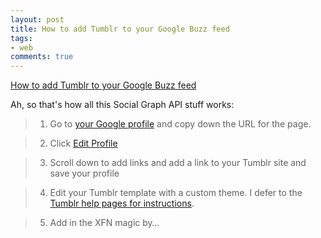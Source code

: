 ```yaml
---
layout: post
title: How to add Tumblr to your Google Buzz feed
tags:
- web
comments: true
---
```

[How to add Tumblr to your Google Buzz feed](http://waffle-iron.tumblr.com/post/412393314/how-to-add-tumblr-to-your-google-buzz-feed)

Ah, so that's how all this Social Graph API stuff works:

>   1. Go to [your Google profile](http://www.google.com/profiles/me) and copy
down the URL for the page.

>   2. Click [Edit Profile](http://www.google.com/profiles/me/editprofile)

>   3. Scroll down to add links and add a link to your Tumblr site and save
your profile

>   4. Edit your Tumblr template with a custom theme. I defer to the [Tumblr
help pages for instructions](http://www.tumblr.com/docs/en/custom_themes).

>   5. Add in the XFN magic by…
